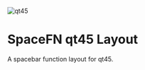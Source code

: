 ![qt45](https://i.imgur.com/tB29ogA.png)

# SpaceFN qt45 Layout

A spacebar function layout for qt45.
